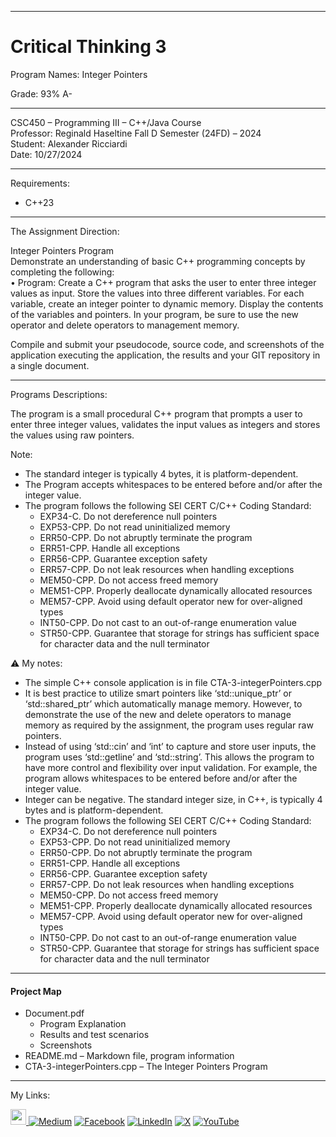 ﻿-----------------------------------------------------------------------------------------------------------------------------
# Critical Thinking 3  
Program Names: Integer Pointers  

Grade: 93% A-

-----------------------------------------------------------------------------------------------------------------------------

CSC450 – Programming III – C++/Java Course  
Professor: Reginald Haseltine
Fall D Semester (24FD) – 2024  
Student: Alexander Ricciardi  
Date: 10/27/2024   

-----------------------------------------------------------------------------------------------------------------------------

Requirements:  
- C++23  

-----------------------------------------------------------------------------------------------------------------------------

The Assignment Direction:    

Integer Pointers Program  
Demonstrate an understanding of basic C++ programming concepts by completing the following:  
•	Program: Create a C++ program that asks the user to enter three integer values as input. Store the values into three different variables. For each variable, create an integer pointer to dynamic memory. Display the contents of the variables and pointers. In your program, be sure to use the new operator and delete operators to management memory.  

Compile and submit your pseudocode, source code, and screenshots of the application executing the application, the results and your GIT repository in a single document.

-----------------------------------------------------------------------------------------------------------------------------

Programs Descriptions:  

The program is a small procedural C++ program that prompts a user to enter three integer values,
validates the input values as integers and stores the values using raw pointers.

Note:
- The standard integer is typically 4 bytes, it is platform-dependent.
- The Program accepts whitespaces to be entered before and/or after the integer value.
- The program follows the following SEI CERT C/C++ Coding Standard:
    - EXP34-C. Do not dereference null pointers
    - EXP53-CPP. Do not read uninitialized memory
    - ERR50-CPP. Do not abruptly terminate the program
    - ERR51-CPP. Handle all exceptions
    - ERR56-CPP. Guarantee exception safety
    - ERR57-CPP. Do not leak resources when handling exceptions
    - MEM50-CPP. Do not access freed memory
    - MEM51-CPP. Properly deallocate dynamically allocated resources
    - MEM57-CPP. Avoid using default operator new for over-aligned types
    - INT50-CPP. Do not cast to an out-of-range enumeration value
    - STR50-CPP. Guarantee that storage for strings has sufficient space
      for character data and the null terminator
  

⚠️ My notes:  
- The simple C++ console application is in file CTA-3-integerPointers.cpp
- It is best practice to utilize smart pointers like ‘std::unique_ptr’ or ‘std::shared_ptr’ which automatically manage memory. However, to demonstrate the use of the new and delete operators to manage memory as required by the assignment, the program uses regular raw pointers. 
- Instead of using ‘std::cin’ and ‘int’ to capture and store user inputs, the program uses ‘std::getline’ and ‘std::string’. This allows the program to have more control and flexibility over input validation. For example, the program allows whitespaces to be entered before and/or after the integer value.
- Integer can be negative. The standard integer size, in C++, is typically 4 bytes and is platform-dependent.
- The program follows the following SEI CERT C/C++ Coding Standard:
     - EXP34-C. Do not dereference null pointers
     - EXP53-CPP. Do not read uninitialized memory
     - ERR50-CPP. Do not abruptly terminate the program
     - ERR51-CPP. Handle all exceptions
     - ERR56-CPP. Guarantee exception safety
     - ERR57-CPP. Do not leak resources when handling exceptions
     - MEM50-CPP. Do not access freed memory
     - MEM51-CPP. Properly deallocate dynamically allocated resources
     - MEM57-CPP. Avoid using default operator new for over-aligned types
     - INT50-CPP. Do not cast to an out-of-range enumeration value
     - STR50-CPP. Guarantee that storage for strings has sufficient space
       for character data and the null terminator

-----------------------------------------------------------------------------------------------------------------------------

#### Project Map
- Document.pdf  
	- Program Explanation 
	- Results and test scenarios   
	- Screenshots  
- README.md – Markdown file, program information   
- CTA-3-integerPointers.cpp – The Integer Pointers Program  

-----------------------------------------------------------------------------------------------------------------------------

My Links:   

<span><a href="https://www.alexomegapy.com" target="_blank"><img width="25" height="25" src="https://github.com/user-attachments/assets/a8e0ea66-5d8f-43b3-8fff-2c3d74d57f53"></span>    [![Medium](https://img.shields.io/badge/Medium-12100E?style=for-the-badge&logo=medium&logoColor=whit)](https://medium.com/@alex.omegapy)    [![Facebook](https://img.shields.io/badge/Facebook-%231877F2.svg?logo=Facebook&logoColor=white)](https://www.facebook.com/profile.php?id=100089638857137)    [![LinkedIn](https://img.shields.io/badge/LinkedIn-%230077B5.svg?logo=linkedin&logoColor=white)](https://linkedin.com/in/alex-ricciardi)    [![X](https://img.shields.io/badge/X-black.svg?logo=X&logoColor=white)](https://x.com/AlexOmegapy)    [![YouTube](https://img.shields.io/badge/YouTube-%23FF0000.svg?logo=YouTube&logoColor=white)](https://www.youtube.com/channel/UC4rMaQ7sqywMZkfS1xGh2AA) 


